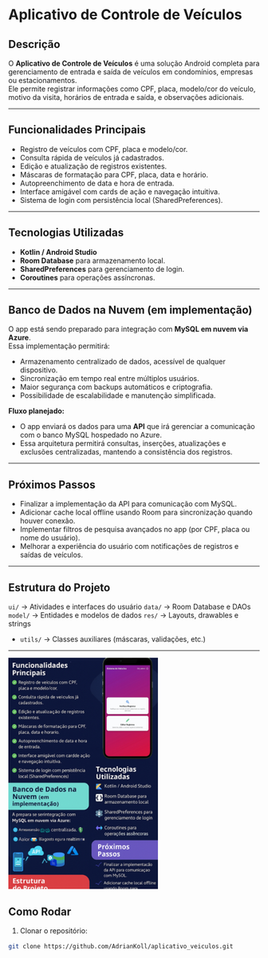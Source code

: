 # Aplicativo de Controle de Veículos

## Descrição
O **Aplicativo de Controle de Veículos** é uma solução Android completa para gerenciamento de entrada e saída de veículos em condomínios, empresas ou estacionamentos.  
Ele permite registrar informações como CPF, placa, modelo/cor do veículo, motivo da visita, horários de entrada e saída, e observações adicionais.

---

## Funcionalidades Principais
- Registro de veículos com CPF, placa e modelo/cor.
- Consulta rápida de veículos já cadastrados.
- Edição e atualização de registros existentes.
- Máscaras de formatação para CPF, placa, data e horário.
- Autopreenchimento de data e hora de entrada.
- Interface amigável com cards de ação e navegação intuitiva.
- Sistema de login com persistência local (SharedPreferences).

---

## Tecnologias Utilizadas
- **Kotlin / Android Studio**
- **Room Database** para armazenamento local.
- **SharedPreferences** para gerenciamento de login.
- **Coroutines** para operações assíncronas.

---

## Banco de Dados na Nuvem (em implementação)
O app está sendo preparado para integração com **MySQL em nuvem via Azure**.  
Essa implementação permitirá:

- Armazenamento centralizado de dados, acessível de qualquer dispositivo.
- Sincronização em tempo real entre múltiplos usuários.
- Maior segurança com backups automáticos e criptografia.
- Possibilidade de escalabilidade e manutenção simplificada.

**Fluxo planejado:**


- O app enviará os dados para uma **API** que irá gerenciar a comunicação com o banco MySQL hospedado no Azure.
- Essa arquitetura permitirá consultas, inserções, atualizações e exclusões centralizadas, mantendo a consistência dos registros.

---

## Próximos Passos
- Finalizar a implementação da API para comunicação com MySQL.
- Adicionar cache local offline usando Room para sincronização quando houver conexão.
- Implementar filtros de pesquisa avançados no app (por CPF, placa ou nome do usuário).
- Melhorar a experiência do usuário com notificações de registros e saídas de veículos.

---

## Estrutura do Projeto
 `ui/` → Atividades e interfaces do usuário
 `data/` → Room Database e DAOs
 `model/` → Entidades e modelos de dados
 `res/` → Layouts, drawables e strings
- `utils/` → Classes auxiliares (máscaras, validações, etc.)

---

<img src="./App.jpg" alt="Descrição da imagem" width="300"/>

## Como Rodar
1. Clonar o repositório:
```bash
git clone https://github.com/AdrianKoll/aplicativo_veiculos.git
